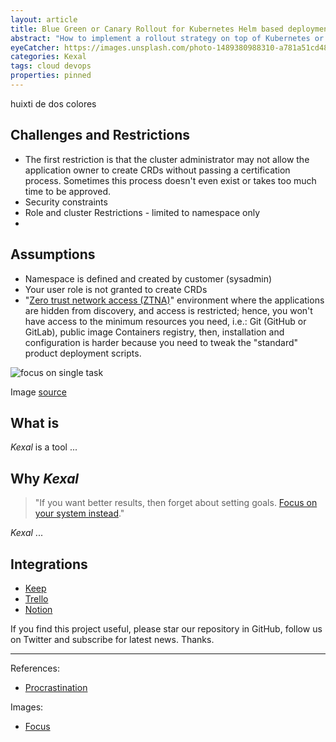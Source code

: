 ```yaml
---
layout: article
title: Blue Green or Canary Rollout for Kubernetes Helm based deployments
abstract: "How to implement a rollout strategy on top of Kubernetes or helm deployments?"
eyeCatcher: https://images.unsplash.com/photo-1489380988310-a781a51cd48b?ixlib=rb-1.2.1&ixid=MnwxMjA3fDB8MHxwaG90by1wYWdlfHx8fGVufDB8fHx8&auto=format&fit=crop&w=1472&q=80
categories: Kexal
tags: cloud devops
properties: pinned
---
```


huixti de dos colores

## Challenges and Restrictions

* The first restriction is that the cluster administrator may not allow the application owner to create CRDs without passing a certification process. Sometimes this process doesn't even exist or takes too much time to be approved.
* Security constraints
* Role and cluster Restrictions - limited to namespace only
* 

## Assumptions

* Namespace is defined and created by customer (sysadmin)
* Your user role is not granted to create CRDs
* "[Zero trust network access (ZTNA)](https://www.gartner.com/en/information-technology/glossary/zero-trust-network-access-ztna-)" environment where the applications are hidden from discovery, and access is restricted; hence, you won't have access to the minimum resources you need, i.e.: Git (GitHub or GitLab), public image Containers registry, then, installation and configuration is harder because you need to tweak the "standard" product deployment scripts.

![focus on single task](https://images.unsplash.com/photo-1489380988310-a781a51cd48b?ixlib=rb-1.2.1&ixid=MnwxMjA3fDB8MHxwaG90by1wYWdlfHx8fGVufDB8fHx8&auto=format&fit=crop&w=1472&q=80)

Image [source](https://unsplash.com/@randytarampi)

## What is

_Kexal_ is a tool ...

## Why _Kexal_

> "If you want better results, then forget about setting goals. [Focus on your system instead][1]."

_Kexal_ ...

## Integrations

* [Keep](https://www.google.com/keep/)
* [Trello](https://trello.com)
* [Notion](https://www.notion.so)

If you find this project useful, please star our repository in GitHub, follow us on Twitter and subscribe for latest news. Thanks.

---

References:

* [Procrastination](https://jamesclear.com/procrastination)

[1]: <https://jamesclear.com/goals-systems> "Forget About Setting Goals. Focus on This Instead."

Images:

* [Focus](https://unsplash.com/@rvignes)
